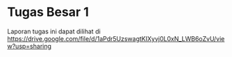# Tugas Besar 1
Laporan tugas ini dapat dilihat di https://drive.google.com/file/d/1aPdr5UzswagtKIXyvj0L0xN_LWB6oZvU/view?usp=sharing
